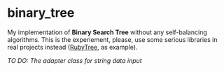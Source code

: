# binary_tree
My implementation of **Binary Search Tree** without any self-balancing algorithms. This is the experiement, please, use some serious libraries in real projects instead ([RubyTree](https://github.com/evolve75/RubyTree), as example).

*TO DO: The adapter class for string data input*